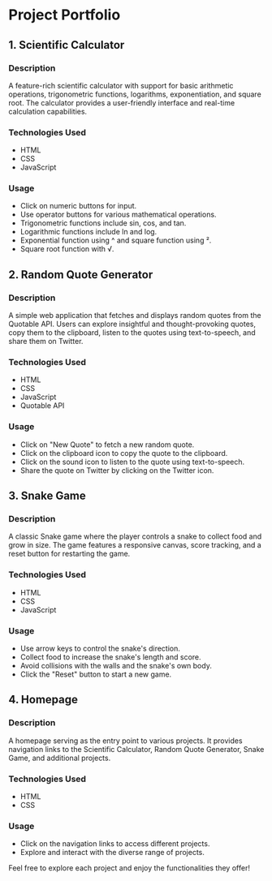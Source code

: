 # Project Portfolio

## 1. Scientific Calculator

### Description
A feature-rich scientific calculator with support for basic arithmetic operations, trigonometric functions, logarithms, exponentiation, and square root. The calculator provides a user-friendly interface and real-time calculation capabilities.

### Technologies Used
- HTML
- CSS
- JavaScript

### Usage
- Click on numeric buttons for input.
- Use operator buttons for various mathematical operations.
- Trigonometric functions include sin, cos, and tan.
- Logarithmic functions include ln and log.
- Exponential function using ^ and square function using ².
- Square root function with √.

## 2. Random Quote Generator

### Description
A simple web application that fetches and displays random quotes from the Quotable API. Users can explore insightful and thought-provoking quotes, copy them to the clipboard, listen to the quotes using text-to-speech, and share them on Twitter.

### Technologies Used
- HTML
- CSS
- JavaScript
- Quotable API

### Usage
- Click on "New Quote" to fetch a new random quote.
- Click on the clipboard icon to copy the quote to the clipboard.
- Click on the sound icon to listen to the quote using text-to-speech.
- Share the quote on Twitter by clicking on the Twitter icon.

## 3. Snake Game

### Description
A classic Snake game where the player controls a snake to collect food and grow in size. The game features a responsive canvas, score tracking, and a reset button for restarting the game.

### Technologies Used
- HTML
- CSS
- JavaScript

### Usage
- Use arrow keys to control the snake's direction.
- Collect food to increase the snake's length and score.
- Avoid collisions with the walls and the snake's own body.
- Click the "Reset" button to start a new game.

## 4. Homepage

### Description
A homepage serving as the entry point to various projects. It provides navigation links to the Scientific Calculator, Random Quote Generator, Snake Game, and additional projects.

### Technologies Used
- HTML
- CSS

### Usage
- Click on the navigation links to access different projects.
- Explore and interact with the diverse range of projects.

Feel free to explore each project and enjoy the functionalities they offer!

